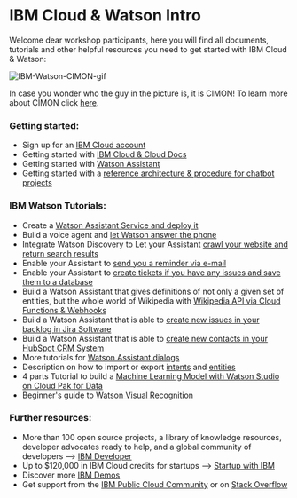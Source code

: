 # IBM Cloud & Watson Intro

Welcome dear workshop participants, here you will find all documents, tutorials and other helpful resources you need to get started with IBM Cloud & Watson:

![IBM-Watson-CIMON-gif](https://www.ibm.com/thought-leadership/smart/ai-in-space-xp/src/img/loader_iss.gif)

In case you wonder who the guy in the picture is, it is CIMON! To learn more about CIMON click [here](https://www.ibm.com/thought-leadership/smart/ai-in-space-xp/).

### Getting started:
- Sign up for an [IBM Cloud account](https://ibm.biz/BdqQUK)
- Getting started with [IBM Cloud & Cloud Docs](https://cloud.ibm.com/docs)
- Getting started with [Watson Assistant](https://cloud.ibm.com/docs/assistant?topic=assistant-getting-started)
- Getting started with a [reference architecture & procedure for chatbot projects](https://www.ibm.com/cloud/architecture/architectures/cognitiveConversationDomain/reference-architecture)

### IBM Watson Tutorials:
- Create a [Watson Assistant Service and deploy it](https://github.com/FelixAugenstein/watson-assistant-tutorial)
- Build a voice agent and [let Watson answer the phone](https://github.com/FelixAugenstein/voice-agent-tutorial)
- Integrate Watson Discovery to Let your Assistant [crawl your website and return search results](https://github.com/FelixAugenstein/search-skill-tutorial)
- Enable your Assistant to [send you a reminder via e-mail](https://github.com/FelixAugenstein/watson-assistant-webhooks-tutorial)
- Enable your Assistant to [create tickets if you have any issues and save them to a database](https://github.com/FelixAugenstein/watson-assistant-webhooks-tutorial-part-ii)
- Build a Watson Assistant that gives definitions of not only a given set of entities, but the whole world of Wikipedia with [Wikipedia API via Cloud Functions & Webhooks](https://developer.ibm.com/recipes/tutorials/connect-watson-assistant-with-wikipedia-api-via-cloud-functions/)
- Build a Watson Assistant that is able to [create new issues in your backlog in Jira Software](https://github.com/FelixAugenstein/watson-assistant-jira-issues)
- Build a Watson Assistant that is able to [create new contacts in your HubSpot CRM System](https://github.com/FelixAugenstein/watson-assistant-hubspot-crm-contacts)
- More tutorials for [Watson Assistant dialogs](https://cloud.ibm.com/docs/assistant?topic=assistant-tutorial)
- Description on how to import or export [intents](https://cloud.ibm.com/docs/assistant?topic=assistant-intents#intents-export) and [entities](https://cloud.ibm.com/docs/assistant?topic=assistant-entities#entities-export)
- 4 parts Tutorial to build a [Machine Learning Model with Watson Studio on Cloud Pak for Data](https://github.com/FelixAugenstein/cloud-pak-for-data-tutorial)
- Beginner's guide to [Watson Visual Recognition](https://developer.ibm.com/articles/introduction-watson-visual-recognition/)

### Further resources:
- More than 100 open source projects, a library of knowledge resources, developer advocates ready to help, and a global community of developers --> [IBM Developer](https://developer.ibm.com/)
- Up to $120,000 in IBM Cloud credits for startups --> [Startup with IBM](https://developer.ibm.com/startups/)
- Discover more [IBM Demos](https://www.ibm.com/demos/)
- Get support from the [IBM Public Cloud Community](https://community.ibm.com/community/user/publiccloud/home) or on [Stack Overflow](https://stackoverflow.com/questions/tagged/ibm-cloud) 
